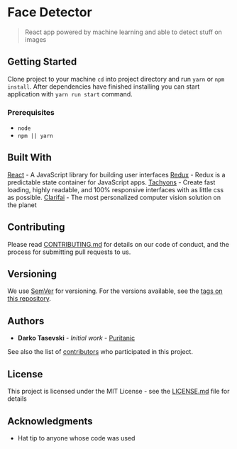 # Face Detector

> React app powered by machine learning and able to detect stuff on images

## Getting Started

Clone project to your machine `cd` into project directory and run `yarn` or `npm install`. After dependencies have finished installing you can start application with `yarn run start` command.

### Prerequisites

-   `node`
-   `npm || yarn`

## Built With

[React](restjs.org) - A JavaScript library for building user interfaces
[Redux](redux.org) - Redux is a predictable state container for JavaScript apps.
[Tachyons](https://tachyons.io/) - Create fast loading, highly readable, and 100% responsive interfaces with as little css as possible.
[Clarifai](https://clarifai.com/) - The most personalized computer vision solution on the planet

## Contributing

Please read [CONTRIBUTING.md](CONTRIBUTING.md) for details on our code of conduct, and the process for submitting pull requests to us.

## Versioning

We use [SemVer](http://semver.org/) for versioning. For the versions available, see the [tags on this repository](https://github.com/your/project/tags).

## Authors

-   **Darko Tasevski** - _Initial work_ - [Puritanic](https://github.com/Puritanic)

See also the list of [contributors](CONTRIBUTORS.md) who participated in this project.

## License

This project is licensed under the MIT License - see the [LICENSE.md](LICENSE.md) file for details

## Acknowledgments

-   Hat tip to anyone whose code was used
